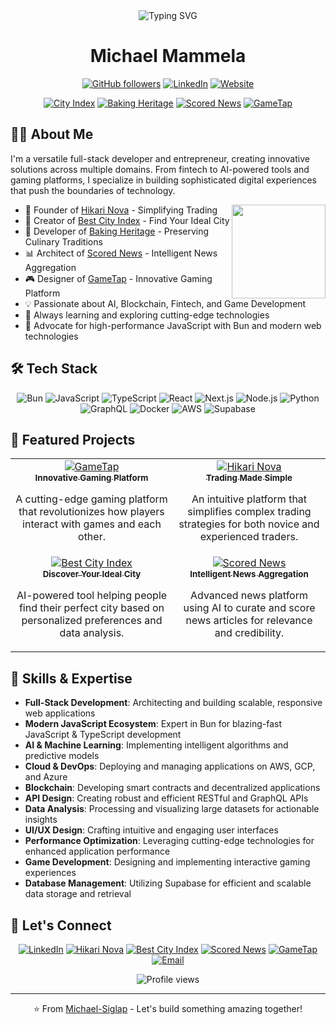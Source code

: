 <div align="center">
  <img src="https://readme-typing-svg.herokuapp.com?font=Fira+Code&pause=1000&color=2E9EFF&background=FFFFFF00&center=true&vCenter=true&width=435&lines=Full-Stack+Developer;Entrepreneur;AI+Enthusiast;Fintech+Innovator;Game+Designer;Automated+Trading+Enabler" alt="Typing SVG" />
</div>

<h1 align="center">Michael Mammela</h1>

<p align="center">
  <a href="https://github.com/Michael-Siglap"><img src="https://img.shields.io/github/followers/Michael-Siglap?label=Follow&style=social" alt="GitHub followers" /></a>
  <a href="https://www.linkedin.com/in/michael-mammela/"><img src="https://img.shields.io/badge/-LinkedIn-0077B5?style=flat&logo=linkedin&logoColor=white" alt="LinkedIn" /></a>
  <a href="https://www.hikarinova.com"><img src="https://img.shields.io/badge/Website-Hikari%20Nova-4285F4?style=flat&logo=google-chrome&logoColor=white" alt="Website" /></a>
</p>

<p align="center">
  <a href="https://bestcityindex.com"><img src="https://img.shields.io/badge/Project-Best%20City%20Index-green" alt="City Index" /></a>
  <a href="https://bakingheritage.com"><img src="https://img.shields.io/badge/Project-Baking%20Heritage-brown" alt="Baking Heritage" /></a>
  <a href="https://scorednews.com/"><img src="https://img.shields.io/badge/Project-Scored%20News-purple" alt="Scored News" /></a>
  <a href="https://www.gametap.app/"><img src="https://img.shields.io/badge/NEW-GameTap-orange" alt="GameTap" /></a>
</p>

## 👨‍💻 About Me

I'm a versatile full-stack developer and entrepreneur, creating innovative solutions across multiple domains. From fintech to AI-powered tools and gaming platforms, I specialize in building sophisticated digital experiences that push the boundaries of technology.

[<img align="right" width="150" height="150" src="https://media.giphy.com/media/f3iwJFOVOwuy7K6FFw/giphy.gif">](https://github.com/Michael-Siglap/Michael-Siglap/blob/main/steampunk-inventor-optimized.jpg)

- 🚀 Founder of [Hikari Nova](https://www.hikarinova.com) - Simplifying Trading
- 🌆 Creator of [Best City Index](https://bestcityindex.com) - Find Your Ideal City
- 🍞 Developer of [Baking Heritage](https://bakingheritage.com) - Preserving Culinary Traditions
- 📊 Architect of [Scored News](https://scorednews.com/) - Intelligent News Aggregation
- 🎮 Designer of [GameTap](https://www.gametap.app/) - Innovative Gaming Platform
- 💡 Passionate about AI, Blockchain, Fintech, and Game Development
- 🌱 Always learning and exploring cutting-edge technologies
- 🚀 Advocate for high-performance JavaScript with Bun and modern web technologies

## 🛠️ Tech Stack

<div align="center">

![Bun](https://img.shields.io/badge/-Bun-FFD700?style=for-the-badge&logo=bun&logoColor=black)
![JavaScript](https://img.shields.io/badge/-JavaScript-F7DF1E?style=for-the-badge&logo=javascript&logoColor=black)
![TypeScript](https://img.shields.io/badge/-TypeScript-3178C6?style=for-the-badge&logo=typescript&logoColor=white)
![React](https://img.shields.io/badge/-React-61DAFB?style=for-the-badge&logo=react&logoColor=black)
![Next.js](https://img.shields.io/badge/-Next.js-000000?style=for-the-badge&logo=next.js&logoColor=white)
![Node.js](https://img.shields.io/badge/-Node.js-339933?style=for-the-badge&logo=node.js&logoColor=white)
![Python](https://img.shields.io/badge/-Python-3776AB?style=for-the-badge&logo=python&logoColor=white)
![GraphQL](https://img.shields.io/badge/-GraphQL-E10098?style=for-the-badge&logo=graphql&logoColor=white)
![Docker](https://img.shields.io/badge/-Docker-2496ED?style=for-the-badge&logo=docker&logoColor=white)
![AWS](https://img.shields.io/badge/-AWS-232F3E?style=for-the-badge&logo=amazon-aws&logoColor=white)
![Supabase](https://img.shields.io/badge/-Supabase-3ECF8E?style=for-the-badge&logo=supabase&logoColor=white)

</div>

## 🚀 Featured Projects

<table>
  <tr>
    <td align="center">
      <a href="https://www.gametap.app/">
        <img src="https://img.shields.io/badge/-GameTap-FFA500?style=for-the-badge&logo=unity&logoColor=white" alt="GameTap" />
        <br />
        <sub><b>Innovative Gaming Platform</b></sub>
      </a>
      <p>A cutting-edge gaming platform that revolutionizes how players interact with games and each other.</p>
    </td>
    <td align="center">
      <a href="https://www.hikarinova.com">
        <img src="https://img.shields.io/badge/-Hikari%20Nova-4285F4?style=for-the-badge&logo=bitcoin&logoColor=white" alt="Hikari Nova" />
        <br />
        <sub><b>Trading Made Simple</b></sub>
      </a>
      <p>An intuitive platform that simplifies complex trading strategies for both novice and experienced traders.</p>
    </td>
  </tr>
  <tr>
    <td align="center">
      <a href="https://bestcityindex.com">
        <img src="https://img.shields.io/badge/-Best%20City%20Index-4CAF50?style=for-the-badge&logo=google-maps&logoColor=white" alt="Best City Index" />
        <br />
        <sub><b>Discover Your Ideal City</b></sub>
      </a>
      <p>AI-powered tool helping people find their perfect city based on personalized preferences and data analysis.</p>
    </td>
    <td align="center">
      <a href="https://scorednews.com/">
        <img src="https://img.shields.io/badge/-Scored%20News-9C27B0?style=for-the-badge&logo=feedly&logoColor=white" alt="Scored News" />
        <br />
        <sub><b>Intelligent News Aggregation</b></sub>
      </a>
      <p>Advanced news platform using AI to curate and score news articles for relevance and credibility.</p>
    </td>
  </tr>
</table>

## 💼 Skills & Expertise

- **Full-Stack Development**: Architecting and building scalable, responsive web applications
- **Modern JavaScript Ecosystem**: Expert in Bun for blazing-fast JavaScript & TypeScript development
- **AI & Machine Learning**: Implementing intelligent algorithms and predictive models
- **Cloud & DevOps**: Deploying and managing applications on AWS, GCP, and Azure
- **Blockchain**: Developing smart contracts and decentralized applications
- **API Design**: Creating robust and efficient RESTful and GraphQL APIs
- **Data Analysis**: Processing and visualizing large datasets for actionable insights
- **UI/UX Design**: Crafting intuitive and engaging user interfaces
- **Performance Optimization**: Leveraging cutting-edge technologies for enhanced application performance
- **Game Development**: Designing and implementing interactive gaming experiences
- **Database Management**: Utilizing Supabase for efficient and scalable data storage and retrieval


## 🤝 Let's Connect

<div align="center">
  
  [![LinkedIn](https://img.shields.io/badge/LinkedIn-%230077B5.svg?&style=for-the-badge&logo=linkedin&logoColor=white)](https://www.linkedin.com/in/michael-mammela/)
  [![Hikari Nova](https://img.shields.io/badge/Hikari%20Nova-Website-blue?style=for-the-badge)](https://www.hikarinova.com)
  [![Best City Index](https://img.shields.io/badge/Best%20City%20Index-Website-green?style=for-the-badge)](https://bestcityindex.com)
  [![Scored News](https://img.shields.io/badge/Scored%20News-Website-purple?style=for-the-badge)](https://scorednews.com/)
  [![GameTap](https://img.shields.io/badge/GameTap-Website-orange?style=for-the-badge)](https://www.gametap.app/)
  [![Email](https://img.shields.io/badge/Email-michael.mammela%40gmail.com-blue?style=for-the-badge&logo=gmail&logoColor=white)](mailto:&#109;&#105;&#99;&#104;&#97;&#101;&#108;&#46;&#109;&#97;&#109;&#109;&#101;&#108;&#97;&#64;&#103;&#109;&#97;&#105;&#108;&#46;&#99;&#111;&#109;)
  
</div>

<div align="center">
  <img src="https://komarev.com/ghpvc/?username=Michael-Siglap&color=blueviolet&style=flat-square&label=Profile+Views" alt="Profile views" />
</div>

---

<div align="center">
  ⭐️ From <a href="https://github.com/Michael-Siglap">Michael-Siglap</a> - Let's build something amazing together!
</div>

